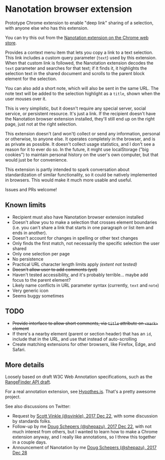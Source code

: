 # Nanotation browser extension

Prototype Chrome extension to enable "deep link" sharing of a selection, with anyone else who has this extension.

You can try this out from the [Nanotation extension on the Chrome web store](https://chrome.google.com/webstore/detail/nanotation/eofaggkpbjobpbeafahaflnjkmgjlipo).

Provides a context menu item that lets you copy a link to a text selection. This link includes a custom query parameter (`text`) used by this extension. When that custom link is followed, the Nanotation extension decodes the `text` parameter and searches for that text; if it finds it, it highlights the selection text in the shared document and scrolls to the parent block element for the selection.

You can also add a short note, which will also be sent in the same URL. The note text will be added to the selection highlight as a `title`, shown when the user mouses over it.

This is very simplistic, but it doesn't require any special server, social service, or persistent resource. It's just a link. If the recipient doesn't have the Nanotation browser extension installed, they'll still end up on the right page, just not at the right selection.

This extension doesn't (and won't) collect or send any information, personal or otherwise, to anyone else. It operates completely in the browser, and is as private as possible. It doesn't collect usage statistics, and I don't see a reason for it to ever do so. In the future, it might use localStorage ("big cookies") to maintain personal history on the user's own computer, but that would just be for convenience.

This extension is partly intended to spark conversation about standardization of similar functionality, so it could be natively implemented in browsers. This would make it much more usable and useful.

Issues and PRs welcome!

## Known limits
- Recipient must also have Nanotation browser extension installed
- Doesn't allow you to make a selection that crosses element boundaries (i.e. you can't share a link that starts in one paragraph or list item and ends in another).
- Doesn't account for changes in spelling or other text changes
- Only finds the first match, not necessarily the specific selection the user shared
- Only one selection per page
- No persistence
- Practical URL character length limits apply _(extent not tested)_
- ~~Doesn't allow user to add comments (yet)~~
- Haven't tested accessibility, and it's probably terrible… maybe add focus to the parent element?
- Likely name conflicts in URL parameter syntax (currently, `text` and `note`)
- Very generic icon
- Seems buggy sometimes

## TODO
- ~~Provide interface to allow short comments, via `title` attribute on `<mark>` element~~
- If there's a nearby element (parent or section header) that has an `id`, include that in the URL, and use that instead of auto-scrolling
- Create matching extensions for other browsers, like Firefox, Edge, and Safari.

## More details
Loosely based on draft W3C Web Annotation specifications, such as the [RangeFinder API draft](http://w3c.github.io/rangefinder/).

For a real annotation extension, see [Hypothes.is](https://web.hypothes.is/). That's a pretty awesome project.

See also discussions on Twitter:
- Request by [Scott Vinkle (@svinkle), 2017 Dec 22](https://twitter.com/svinkle/status/944249198274400256), with some discussion by standards folks.
- Follow-up by me [Doug Schepers (@shepazu), 2017 Dec 22](https://twitter.com/shepazu/status/944344386040680448), with not much interest from others, but I wanted to learn how to make a Chrome extension anyway, and I really like annotations, so I threw this together in a couple days.
- Announcement of Nanotation by me [Doug Schepers (@shepazu), 2017 Dec 28](https://twitter.com/shepazu/status/946469391545364485)

